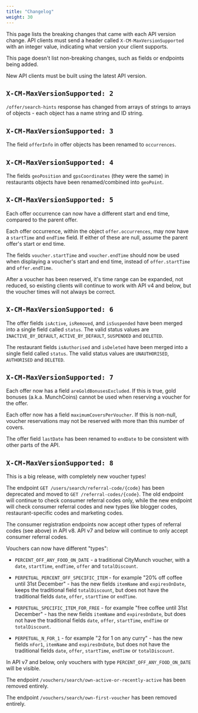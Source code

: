 ```yaml
---
title: "Changelog"
weight: 30
---
```


This page lists the breaking changes that came with each API version change. API clients must send a
header called `X-CM-MaxVersionSupported` with an integer value, indicating what version your client
supports.

This page doesn't list non-breaking changes, such as fields or endpoints being added.

New API clients must be built using the latest API version.

## `X-CM-MaxVersionSupported: 2`

`/offer/search-hints` response has changed from arrays of strings to arrays of objects - each object
has a name string and ID string.

## `X-CM-MaxVersionSupported: 3`

The field `offerInfo` in offer objects has been renamed to `occurrences`.

## `X-CM-MaxVersionSupported: 4`

The fields `geoPosition` and `gpsCoordinates` (they were the same) in restaurants objects have been renamed/combined into `geoPoint`.

## `X-CM-MaxVersionSupported: 5`

Each offer occurrence can now have a different start and end time, compared to the parent offer.

Each offer occurrence, within the object `offer.occurrences`, may now have a `startTime` and
`endTime` field. If either of these are null, assume the parent offer's start or end time.

The fields `voucher.startTime` and `voucher.endTime` should now be used when displaying a voucher's
start and end time, instead of `offer.startTime` and `offer.endTime`.

After a voucher has been reserved, it's time range can be expanded, not reduced, so existing
clients will continue to work with API v4 and below, but the voucher times will not always be
correct.

## `X-CM-MaxVersionSupported: 6`

The offer fields `isActive`, `isRemoved`, and `isSuspended` have been merged into a single field
called `status`. The valid status values are `INACTIVE_BY_DEFAULT`, `ACTIVE_BY_DEFAULT`, `SUSPENDED`
and `DELETED`.

The restaurant fields `isAuthorised` and `isDeleted` have been merged into a single field called
`status`. The valid status values are `UNAUTHORISED`, `AUTHORISED` and `DELETED`.

## `X-CM-MaxVersionSupported: 7`

Each offer now has a field `areGoldBonusesExcluded`. If this is true, gold bonuses (a.k.a. MunchCoins)
cannot be used when reserving a voucher for the offer.

Each offer now has a field `maximumCoversPerVoucher`. If this is non-null, voucher reservations may
not be reserved with more than this number of covers.

The offer field `lastDate` has been renamed to `endDate` to be consistent with other parts of the API.

## `X-CM-MaxVersionSupported: 8`

This is a big release, with completely new voucher types!

The endpoint `GET /users/search/referral-code/{code}` has been deprecated and moved to
`GET /referral-codes/{code}`. The old endpoint will continue to check consumer referral codes only,
while the new endpoint will check consumer referral codes and new types like blogger codes,
restaurant-specific codes and marketing codes.

The consumer registration endpoints now accept other types of referral codes (see above) in API v8.
API v7 and below will continue to only accept consumer referral codes.

Vouchers can now have different "types":

* `PERCENT_OFF_ANY_FOOD_ON_DATE` - a traditional CityMunch voucher, with a `date`, `startTime`,
    `endTime`, `offer` and `totalDiscount`.

* `PERPETUAL_PERCENT_OFF_SPECIFIC_ITEM` - for example "20% off coffee until 31st December" - has the
    new fields `itemName` and `expiresOnDate`, keeps the traditional field `totalDiscount`, but
    does not have the traditional fields `date`, `offer`, `startTime` or `endTime`.

* `PERPETUAL_SPECIFIC_ITEM_FOR_FREE` - for example "free coffee until 31st December" - has the new
    fields `itemName` and `expiresOnDate`, but does not have the traditional fields `date`, `offer`,
    `startTime`, `endTime` or `totalDiscount`.

* `PERPETUAL_N_FOR_1` - for example "2 for 1 on any curry" - has the new fields `nFor1`, `itemName`
    and `expiresOnDate`, but does not have the traditional fields `date`, `offer`, `startTime`,
    `endTime` or `totalDiscount`.

In API v7 and below, only vouchers with type `PERCENT_OFF_ANY_FOOD_ON_DATE` will be visible.

The endpoint `/vouchers/search/own-active-or-recently-active` has been removed entirely.

The endpoint `/vouchers/search/own-first-voucher` has been removed entirely.
